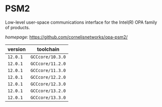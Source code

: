 # PSM2

Low-level user-space communications interface for the Intel(R) OPA family of products.

*homepage*: <https://github.com/cornelisnetworks/opa-psm2/>

version | toolchain
--------|----------
``12.0.1`` | ``GCCcore/10.3.0``
``12.0.1`` | ``GCCcore/11.2.0``
``12.0.1`` | ``GCCcore/11.3.0``
``12.0.1`` | ``GCCcore/12.2.0``
``12.0.1`` | ``GCCcore/12.3.0``
``12.0.1`` | ``GCCcore/13.2.0``
``12.0.1`` | ``GCCcore/13.3.0``
